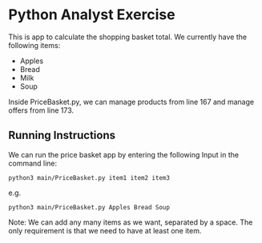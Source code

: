 Python Analyst Exercise
===============

This is app to calculate the shopping basket total. We currently have the following items:
- Apples
- Bread
- Milk
- Soup

Inside PriceBasket.py, we can manage products from line 167 and manage offers from line 173.  

## Running Instructions
We can run the price basket app by entering the following Input in the command line:

```
python3 main/PriceBasket.py item1 item2 item3
```

e.g. 
```
python3 main/PriceBasket.py Apples Bread Soup
```

Note: We can add any many items as we want, separated by a space. The only requirement is that we need to have at least one item.
